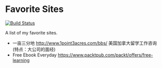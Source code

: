 # Favorite Sites
[![Build Status](https://api.travis-ci.org/NoahDragon/favorite-sites.svg?branch=master)](https://travis-ci.org/NoahDragon/favorite-sites)

A list of my favorite sites.

- 一亩三分地 http://www.1point3acres.com/bbs/ 美国加拿大留学工作咨询 (特点：大公司的面经)
- Free Ebook Everyday https://www.packtpub.com/packt/offers/free-learning
